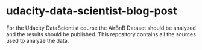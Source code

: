 # udacity-data-scientist-blog-post
For the Udacity DataScientist course the AirBnB Dataset should be analyzed and the results should be published. This repository contains all the sources used to analyze the data.
